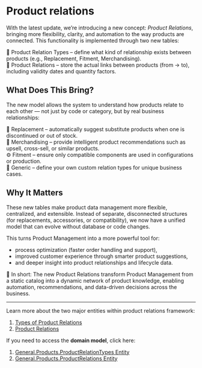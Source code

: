 # Product relations

With the latest update, we’re introducing a new concept: _Product Relations_, bringing more flexibility, clarity, and automation to the way products are connected.
This functionality is implemented through two new tables:

🧩 Product Relation Types – define what kind of relationship exists between products (e.g., Replacement, Fitment, Merchandising).<br>
🔗 Product Relations – store the actual links between products (from → to), including validity dates and quantity factors.

## What Does This Bring?

The new model allows the system to understand how products relate to each other — not just by code or category, but by real business relationships:

🔁 Replacement – automatically suggest substitute products when one is discontinued or out of stock.<br>
🧠 Merchandising – provide intelligent product recommendations such as upsell, cross-sell, or similar products.<br>
⚙️ Fitment – ensure only compatible components are used in configurations or production.<br>
🧱 Generic – define your own custom relation types for unique business cases.

## Why It Matters

These new tables make product data management more flexible, centralized, and extensible.
Instead of separate, disconnected structures (for replacements, accessories, or compatibility), we now have a unified model that can evolve without database or code changes.

This turns Product Management into a more powerful tool for:

- process optimization (faster order handling and support),
- improved customer experience through smarter product suggestions,
- and deeper insight into product relationships and lifecycle data.

🧭 In short:
The new Product Relations transform Product Management from a static catalog into a dynamic network of product knowledge, enabling automation, recommendations, and data-driven decisions across the business.

-------------------------------------------------------------
Learn more about the two major entities within product relations framework: 
1. [Types of Product Relations](https://docs.erp.net/tech/modules/general/products/product-relations/product_relation_types.html)
2. [Product Relations](https://docs.erp.net/tech/modules/general/products/product-relations/product_relations.html)

If you need to access the **domain model**, click here:
1. [General.Products.ProductRelationTypes Entity](https://docs.erp.net/model/entities/General.Products.ProductRelationTypes.html)
2. [General.Products.ProductRelations Entity](https://docs.erp.net/model/entities/General.Products.ProductRelations.html)
